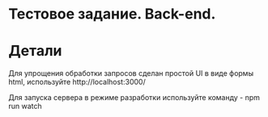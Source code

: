 # Тестовое задание. Back-end.

# Детали
Для упрощения обработки запросов сделан простой UI в виде формы html,
используйте http://localhost:3000/

Для запуска сервера в режиме разработки используйте команду -
npm run watch
